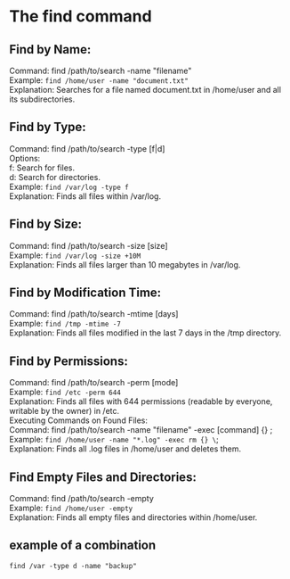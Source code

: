 # The find command  

## Find by Name:
Command: find /path/to/search -name "filename" <br>
Example: `find /home/user -name "document.txt"` <br>
Explanation: Searches for a file named document.txt in /home/user and all its subdirectories.


## Find by Type:
Command: find /path/to/search -type [f|d] <br>
Options: <br>
f: Search for files. <br>
d: Search for directories. <br>
Example: `find /var/log -type f` <br>
Explanation: Finds all files within /var/log.


## Find by Size:
Command: find /path/to/search -size [size] <br>
Example: `find /var/log -size +10M` <br>
Explanation: Finds all files larger than 10 megabytes in /var/log.


## Find by Modification Time:
Command: find /path/to/search -mtime [days] <br>
Example: `find /tmp -mtime -7` <br>
Explanation: Finds all files modified in the last 7 days in the /tmp directory.


## Find by Permissions:
Command: find /path/to/search -perm [mode] <br>
Example: `find /etc -perm 644` <br>
Explanation: Finds all files with 644 permissions (readable by everyone, writable by the owner) in /etc. <br>
Executing Commands on Found Files: <br>
Command: find /path/to/search -name "filename" -exec [command] {} \; <br>
Example: `find /home/user -name "*.log" -exec rm {} \`; <br>
Explanation: Finds all .log files in /home/user and deletes them.


## Find Empty Files and Directories:
Command: find /path/to/search -empty <br>
Example: `find /home/user -empty` <br>
Explanation: Finds all empty files and directories within /home/user.


## example of a combination 
`find /var -type d -name "backup"`
